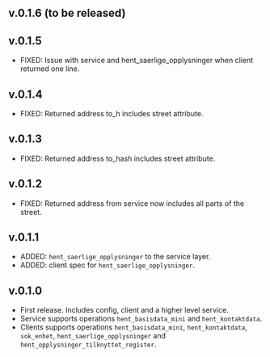 ## v.0.1.6 (to be released)

## v.0.1.5
* FIXED: Issue with service and hent_saerlige_opplysninger when client returned one line.

## v.0.1.4

* FIXED: Returned address to_h includes street attribute.

## v.0.1.3

* FIXED: Returned address to_hash includes street attribute.

## v.0.1.2

* FIXED: Returned address from service now includes all parts of the street.

## v.0.1.1

* ADDED: `hent_saerlige_opplysninger` to the service layer.
* ADDED: client spec for `hent_saerlige_opplysninger`.

## v.0.1.0

* First release. Includes config, client and a higher level service.
* Service supports operations `hent_basisdata_mini` and `hent_kontaktdata`.
* Clients supports operations `hent_basisdata_mini`, `hent_kontaktdata`,
  `sok_enhet`, `hent_saerlige_opplysninger` and
  `hent_opplysninger_tilknyttet_register`.
